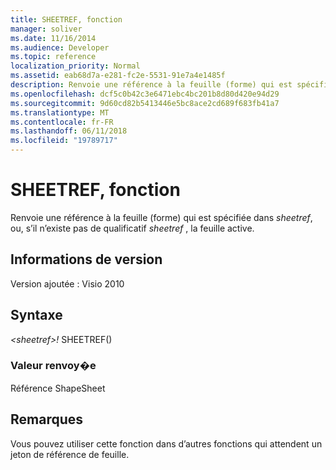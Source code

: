 ```yaml
---
title: SHEETREF, fonction
manager: soliver
ms.date: 11/16/2014
ms.audience: Developer
ms.topic: reference
localization_priority: Normal
ms.assetid: eab68d7a-e281-fc2e-5531-91e7a4e1485f
description: Renvoie une référence à la feuille (forme) qui est spécifiée dans sheetref, ou, s’il n’existe pas de qualificatif sheetref, la feuille active.
ms.openlocfilehash: dcf5c0b42c3e6471ebc4bc201b8d80d420e94d29
ms.sourcegitcommit: 9d60cd82b5413446e5bc8ace2cd689f683fb41a7
ms.translationtype: MT
ms.contentlocale: fr-FR
ms.lasthandoff: 06/11/2018
ms.locfileid: "19789717"
---
```

# <a name="sheetref-function"></a>SHEETREF, fonction

Renvoie une référence à la feuille (forme) qui est spécifiée dans _sheetref_, ou, s’il n’existe pas de qualificatif _sheetref_ , la feuille active. 
  
## <a name="version-information"></a>Informations de version

Version ajoutée : Visio 2010 
  
## <a name="syntax"></a>Syntaxe

 *\<sheetref\>!*  SHEETREF() 
  
### <a name="return-value"></a>Valeur renvoy�e

Référence ShapeSheet
  
## <a name="remarks"></a>Remarques

Vous pouvez utiliser cette fonction dans d’autres fonctions qui attendent un jeton de référence de feuille.
  

